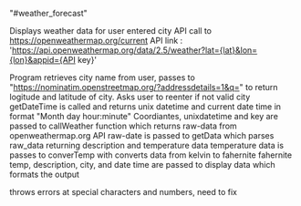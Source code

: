 "#weather_forecast"

Displays weather data for user entered city 
API call to https://openweathermap.org/current
API link : 'https://api.openweathermap.org/data/2.5/weather?lat={lat}&lon={lon}&appid={API key}'

Program retrieves city name from user, passes to "https://nominatim.openstreetmap.org/?addressdetails=1&q=" to return logitude and latitude of city.  Asks user to reenter if not valid city 
getDateTime is called and returns unix datetime and current date time in format "Month day hour:minute"
Coordiantes, unixdatetime and key are passed to callWeather function which returns raw-data from openweathermap.org API
raw-date is passed to getData which parses raw_data returning description and temperature data
temperature data is passes to converTemp with converts data from kelvin to fahernite 
fahernite temp, description, city, and date time are passed to display data which formats the output



throws errors at special characters and numbers, need to fix


